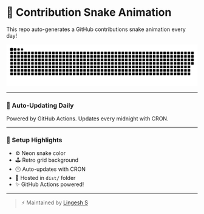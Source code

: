 # 🐍 Contribution Snake Animation

This repo auto-generates a GitHub contributions snake animation every day!


![snake gif](assets/snake.svg)


---

### 📅 Auto-Updating Daily

Powered by GitHub Actions. Updates every midnight with CRON.

---

### 🧪 Setup Highlights

- ⚙️ Neon snake color
- 🕹️ Retro grid background
- 🕛 Auto-updates with CRON
- 📁 Hosted in `dist/` folder
- ✨ GitHub Actions powered!

---

> ⚡ Maintained by [Lingesh S](https://github.com/Lingesh-S)
